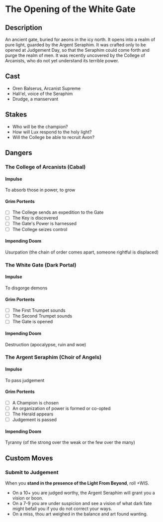 # The Opening of the White Gate
## Description
An ancient gate, buried for aeons in the icy north. It opens into a realm of pure light, guarded by the Argent Seraphim. It was crafted only to be opened at Judgement Day, so that the Seraphim could come forth and purge the realm of men. It was recently uncovered by the College of Arcanists, who do not yet understand its terrible power.
## Cast
- Oren Balserus, Arcanist Supreme
- Hali'el, voice of the Seraphim
- Drudge, a manservant
## Stakes
- Who will be the champion?
- How will Lux respond to the holy light?
- Will the College be able to recruit Avon?
## Dangers
### The College of Arcanists (Cabal)
#### Impulse
To absorb those in power, to grow
#### Grim Portents
- [ ] The College sends an expedition to the Gate
- [ ] The Key is discovered
- [ ] The Gate's Power is harnessed
- [ ] The College seizes control
#### Impending Doom
Usurpation (the chain of order comes apart, someone rightful is displaced)
### The White Gate (Dark Portal)
#### Impulse
To disgorge demons
#### Grim Portents
- [ ] The First Trumpet sounds
- [ ] The Second Trumpet sounds
- [ ] The Gate is opened
#### Impending Doom
Destruction (apocalypse, ruin and woe)
### The Argent Seraphim (Choir of Angels)
#### Impulse
To pass judgement
#### Grim Portents
- [ ] A Champion is chosen
- [ ] An organization of power is formed or co-opted
- [ ] The Herald appears
- [ ] Judgement is passed
#### Impending Doom
Tyranny (of the strong over the weak or the few over the many)
## Custom Moves
### Submit to Judgement
When you **stand in the presence of the Light From Beyond**, roll +WIS.
- On a 10+ you are judged worthy, the Argent Seraphim will grant you a vision or boon.
- On a 7-9 you are under suspicion and see a vision of what dark fate might befall you if you do not correct your ways.
- On a miss, thou art weighed in the balance and art found wanting.